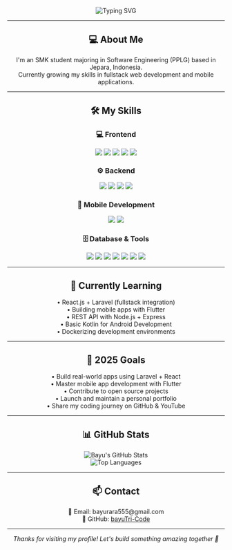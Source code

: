 <p align="center">
  <img src="https://readme-typing-svg.herokuapp.com?font=Fira+Code&size=25&duration=3000&pause=1000&color=38B2AC&center=true&vCenter=true&width=435&lines=Hi%2C+I'm+Bayu+Trihardian+Syah;SMK+Student+%7C+Fullstack+Learner+%7C+Based+in+Jepara" alt="Typing SVG" />
</p>

---

<h2 align="center">💻 About Me</h2>

<p align="center">
  I'm an SMK student majoring in Software Engineering (PPLG) based in Jepara, Indonesia.<br>
  Currently growing my skills in fullstack web development and mobile applications.
</p>

---

<h2 align="center">🛠️ My Skills</h2>

<h3 align="center">💻 Frontend</h3>
<p align="center">
  <img src="https://img.shields.io/badge/-HTML5-000?style=for-the-badge&logo=html5&logoColor=E34F26"/>
  <img src="https://img.shields.io/badge/-CSS3-000?style=for-the-badge&logo=css3&logoColor=1572B6"/>
  <img src="https://img.shields.io/badge/-JavaScript-000?style=for-the-badge&logo=javascript&logoColor=F7DF1E"/>
  <img src="https://img.shields.io/badge/-TailwindCSS-000?style=for-the-badge&logo=tailwindcss&logoColor=38B2AC"/>
  <img src="https://img.shields.io/badge/-React-000?style=for-the-badge&logo=react&logoColor=61DAFB"/>
</p>

<h3 align="center">⚙️ Backend</h3>
<p align="center">
  <img src="https://img.shields.io/badge/-PHP-000?style=for-the-badge&logo=php&logoColor=777BB4"/>
  <img src="https://img.shields.io/badge/-Laravel-000?style=for-the-badge&logo=laravel&logoColor=FF2D20"/>
  <img src="https://img.shields.io/badge/-Node.js-000?style=for-the-badge&logo=node.js&logoColor=339933"/>
  <img src="https://img.shields.io/badge/-Express.js-000?style=for-the-badge&logo=express&logoColor=white"/>
</p>

<h3 align="center">📱 Mobile Development</h3>
<p align="center">
  <img src="https://img.shields.io/badge/-Flutter-000?style=for-the-badge&logo=flutter&logoColor=02569B"/>
  <img src="https://img.shields.io/badge/-Kotlin-000?style=for-the-badge&logo=kotlin&logoColor=7F52FF"/>
</p>

<h3 align="center">🗄️ Database & Tools</h3>
<p align="center">
  <img src="https://img.shields.io/badge/-PostgreSQL-000?style=for-the-badge&logo=postgresql&logoColor=336791"/>
  <img src="https://img.shields.io/badge/-MySQL-000?style=for-the-badge&logo=mysql&logoColor=4479A1"/>
  <img src="https://img.shields.io/badge/-SQLite-000?style=for-the-badge&logo=sqlite&logoColor=003B57"/>
  <img src="https://img.shields.io/badge/-DBeaver-000?style=for-the-badge&logo=dbeaver&logoColor=white"/>
  <img src="https://img.shields.io/badge/-Postman-000?style=for-the-badge&logo=postman&logoColor=FF6C37"/>
  <img src="https://img.shields.io/badge/-Docker-000?style=for-the-badge&logo=docker&logoColor=2496ED"/>
  <img src="https://img.shields.io/badge/-Laragon-000?style=for-the-badge&logo=laragon&logoColor=00B050"/>
</p>

---

<h2 align="center">🚀 Currently Learning</h2>

<p align="center">
  • React.js + Laravel (fullstack integration)<br>
  • Building mobile apps with Flutter<br>
  • REST API with Node.js + Express<br>
  • Basic Kotlin for Android Development<br>
  • Dockerizing development environments
</p>

---

<h2 align="center">🎯 2025 Goals</h2>

<p align="center">
  • Build real-world apps using Laravel + React<br>
  • Master mobile app development with Flutter<br>
  • Contribute to open source projects<br>
  • Launch and maintain a personal portfolio<br>
  • Share my coding journey on GitHub & YouTube
</p>

---

<h2 align="center">📊 GitHub Stats</h2>

<p align="center">
  <img src="https://github-readme-stats.vercel.app/api?username=bayuTri-Code&show_icons=true&theme=tokyonight" alt="Bayu's GitHub Stats"/>
  <br>
  <img src="https://github-readme-stats.vercel.app/api/top-langs/?username=bayuTri-Code&layout=compact&theme=tokyonight" alt="Top Languages"/>
</p>

---

<h2 align="center">📫 Contact</h2>

<p align="center">
  📧 Email: bayurara555@gmail.com <br>
  🔗 GitHub: <a href="https://github.com/bayuTri-Code">bayuTri-Code</a>
</p>

---

<p align="center"><em>Thanks for visiting my profile! Let's build something amazing together 🚀</em></p>
